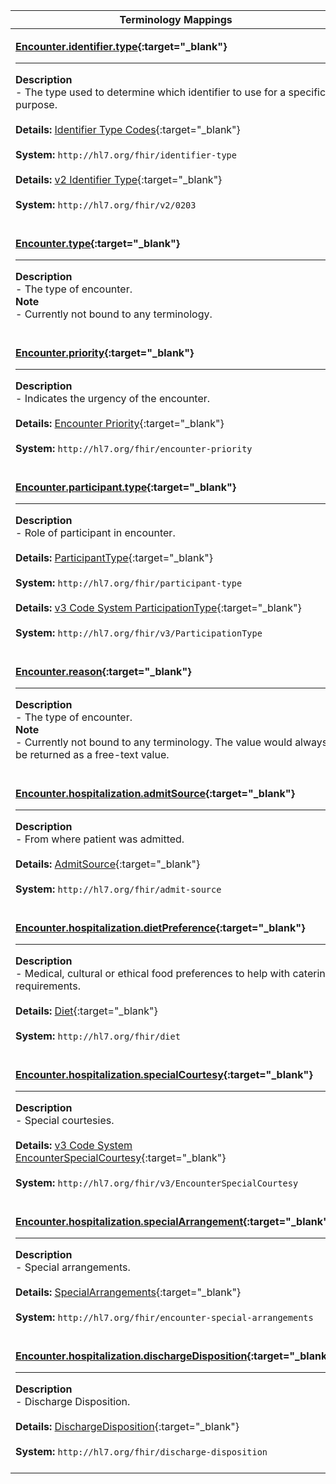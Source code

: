 |Terminology Mappings|
|---|
|<p>**[Encounter.identifier.type](http://hl7.org/fhir/dstu2/datatypes-definitions.html#Identifier.type){:target="_blank"}**<hr>**Description**<br>- The type used to determine which identifier to use for a specific purpose.<br><br>**Details:** [Identifier Type Codes](http://hl7.org/fhir/DSTU2/valueset-identifier-type.html){:target="_blank"}<br><br>**System:** `http://hl7.org/fhir/identifier-type`<br><br>**Details:** [v2 Identifier Type](http://hl7.org/fhir/DSTU2/valueset-identifier-type.html){:target="_blank"}<br><br>**System:** `http://hl7.org/fhir/v2/0203`<br><br>|
|<p>**[Encounter.type](http://hl7.org/fhir/DSTU2/encounter-definitions.html#Encounter.type){:target="_blank"}**<hr>**Description**<br>- The type of encounter.<br>**Note**<br>- Currently not bound to any terminology.<br><br>|
|<p>**[Encounter.priority](http://hl7.org/fhir/DSTU2/encounter-definitions.html#Encounter.priority){:target="_blank"}**<hr>**Description**<br>- Indicates the urgency of the encounter.<br><br>**Details:** [Encounter Priority](http://hl7.org/fhir/dstu2/valueset-encounter-priority.html){:target="_blank"}<br><br>**System:** `http://hl7.org/fhir/encounter-priority`<br><br>|
|<p>**[Encounter.participant.type](http://hl7.org/fhir/DSTU2/encounter-definitions.html#Encounter.participant.type){:target="_blank"}**<hr>**Description**<br>- Role of participant in encounter.<br><br>**Details:** [ParticipantType](http://hl7.org/fhir/dstu2/valueset-encounter-participant-type.html){:target="_blank"}<br><br>**System:** `http://hl7.org/fhir/participant-type`<br><br>**Details:** [v3 Code System ParticipationType](http://hl7.org/fhir/dstu2/valueset-encounter-participant-type.html){:target="_blank"}<br><br>**System:** `http://hl7.org/fhir/v3/ParticipationType`<br><br>|
|<p>**[Encounter.reason](http://hl7.org/fhir/DSTU2/encounter-definitions.html#Encounter.reason){:target="_blank"}**<hr>**Description**<br>- The type of encounter.<br>**Note**<br>- Currently not bound to any terminology. The value would always be returned as a free-text value.<br><br>|
|<p>**[Encounter.hospitalization.admitSource](http://hl7.org/fhir/DSTU2/encounter-definitions.html#Encounter.hospitalization.admitSource){:target="_blank"}**<hr>**Description**<br>- From where patient was admitted.<br><br>**Details:** [AdmitSource](http://hl7.org/fhir/dstu2/valueset-encounter-admit-source.html){:target="_blank"}<br><br>**System:** `http://hl7.org/fhir/admit-source`<br><br>|
|<p>**[Encounter.hospitalization.dietPreference](http://hl7.org/fhir/DSTU2/encounter-definitions.html#Encounter.hospitalization.dietPreference){:target="_blank"}**<hr>**Description**<br>- Medical, cultural or ethical food preferences to help with catering requirements.<br><br>**Details:** [Diet](http://hl7.org/fhir/dstu2/valueset-encounter-diet.html){:target="_blank"}<br><br>**System:** `http://hl7.org/fhir/diet`<br><br>|
|<p>**[Encounter.hospitalization.specialCourtesy](http://hl7.org/fhir/DSTU2/encounter-definitions.html#Encounter.hospitalization.specialCourtesy){:target="_blank"}**<hr>**Description**<br>- Special courtesies.<br><br>**Details:** [v3 Code System EncounterSpecialCourtesy](http://hl7.org/fhir/dstu2/valueset-encounter-special-courtesy.html){:target="_blank"}<br><br>**System:** `http://hl7.org/fhir/v3/EncounterSpecialCourtesy`<br><br>|
|<p>**[Encounter.hospitalization.specialArrangement](http://hl7.org/fhir/DSTU2/encounter-definitions.html#Encounter.hospitalization.specialArrangement){:target="_blank"}**<hr>**Description**<br>- Special arrangements.<br><br>**Details:** [SpecialArrangements](http://hl7.org/fhir/dstu2/valueset-encounter-special-arrangements.html){:target="_blank"}<br><br>**System:** `http://hl7.org/fhir/encounter-special-arrangements`<br><br>|
|<p>**[Encounter.hospitalization.dischargeDisposition](http://hl7.org/fhir/DSTU2/encounter-definitions.html#Encounter.hospitalization.dischargeDisposition){:target="_blank"}**<hr>**Description**<br>- Discharge Disposition.<br><br>**Details:** [DischargeDisposition](http://hl7.org/fhir/dstu2/valueset-encounter-discharge-disposition.html){:target="_blank"}<br><br>**System:** `http://hl7.org/fhir/discharge-disposition`<br><br>|